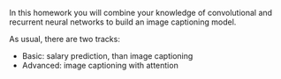 In this homework you will combine your knowledge of convolutional and recurrent neural networks to build an image captioning model.

As usual, there are two tracks:
* Basic: salary prediction, than image captioning
* Advanced: image captioning with attention
